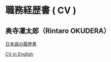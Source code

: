 # 職務経歴書 ( CV )

## 奥寺凜太郎（Rintaro OKUDERA）

[日本語の履歴書](https://rin-poko.github.io/cv/japanese)

[CV in English](https://rin-poko.github.io/cv//english)